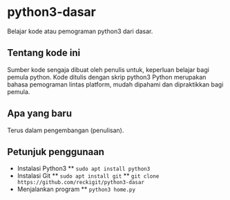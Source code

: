 # python3-dasar
Belajar kode atau pemograman python3 dari dasar.

## Tentang kode ini
Sumber kode sengaja dibuat oleh penulis untuk,
keperluan belajar bagi pemula python.
Kode ditulis dengan skrip python3
Python merupakan bahasa pemograman lintas platform,
mudah dipahami dan dipraktikkan bagi pemula.

## Apa yang baru
Terus dalam pengembangan (penulisan).

## Petunjuk penggunaan
* Instalasi Python3
** `sudo apt install python3`
* Instalasi Git
** `sudo apt install git`
** `git clone https://github.com/reckigit/python3-dasar`
* Menjalankan program
** `python3 home.py`
